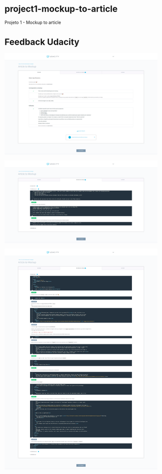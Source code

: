 # project1-mockup-to-article
Projeto 1 - Mockup to article

# Feedback Udacity

![alt text](udacityFeedback/UdacityReviews.png)

![alt text](udacityFeedback/UdacityCodeReview2.png)

![alt text](udacityFeedback/UdacityCodeReview1.png)

